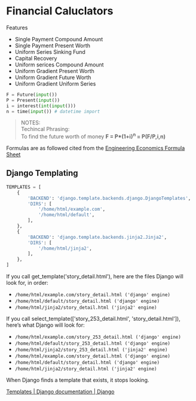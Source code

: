 # Financial Caluclators

Features

- Single Payment Compound Amount
- Single Payment Present Worth
- Uniform Series Sinking Fund
- Capital Recovery
- Uniform serices Compound Amount
- Uniform Gradient Present Worth
- Uniform Gradient Future Worth
- Uniform Gradient Uniform Series

```python
F = Future(input())
P = Present(input())
i = interest(int(input()))
n = time(input()) # datetime import
```

> NOTES: <br>
> Techincal Phrasing: <br>
> To find the future worth of money **F = P\*(1+i)<sup>n</sup> = P(F/P,i,n)**
>

Formulas are as followed cited from the
[Engineering Economics Formula Sheet](https://formulae2020jakarta.blogspot.com/2020/11/engineering-economics-formula-sheet.html)

## Django Templating

```python
TEMPLATES = [
    {
        'BACKEND': 'django.template.backends.django.DjangoTemplates',
        'DIRS': [
            '/home/html/example.com',
            '/home/html/default',
        ],
    },
    {
        'BACKEND': 'django.template.backends.jinja2.Jinja2',
        'DIRS': [
            '/home/html/jinja2',
        ],
    },
]

```

If you call get_template('story_detail.html'), here are the files Django will look for, in order:

- `/home/html/example.com/story_detail.html ('django' engine)`
- `/home/html/default/story_detail.html ('django' engine)`
- `/home/html/jinja2/story_detail.html ('jinja2' engine)`

If you call select_template(['story_253_detail.html', 'story_detail.html']), here’s what Django will look for:

- `/home/html/example.com/story_253_detail.html ('django' engine)`
- `/home/html/default/story_253_detail.html ('django' engine)`
- `/home/html/jinja2/story_253_detail.html ('jinja2' engine)`
- `/home/html/example.com/story_detail.html ('django' engine)`
- `/home/html/default/story_detail.html ('django' engine)`
- `/home/html/jinja2/story_detail.html ('jinja2' engine)`

When Django finds a template that exists, it stops looking.

[Templates | Django documentation | Django](https://docs.djangoproject.com/en/4.0/topics/templates/#engine)
